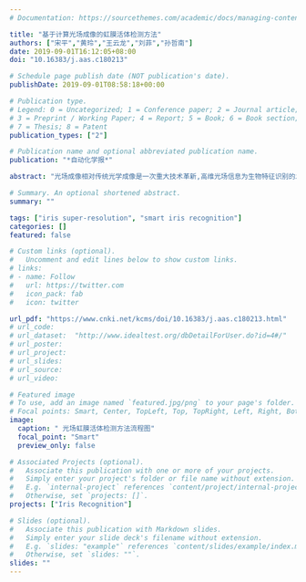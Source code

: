 ```yaml
---
# Documentation: https://sourcethemes.com/academic/docs/managing-content/

title: "基于计算光场成像的虹膜活体检测方法"
authors: ["宋平","黄玲","王云龙","刘菲","孙哲南"]
date: 2019-09-01T16:12:05+08:00
doi: "10.16383/j.aas.c180213"

# Schedule page publish date (NOT publication's date).
publishDate: 2019-09-01T08:58:18+00:00

# Publication type.
# Legend: 0 = Uncategorized; 1 = Conference paper; 2 = Journal article;
# 3 = Preprint / Working Paper; 4 = Report; 5 = Book; 6 = Book section;
# 7 = Thesis; 8 = Patent
publication_types: ["2"]

# Publication name and optional abbreviated publication name.
publication: "*自动化学报*"

abstract: "光场成像相对传统光学成像是一次重大技术革新,高维光场信息为生物特征识别的发展与创新带来了新机遇.虹膜身份识别技术以其唯一性、稳定性、高精度等优势广泛应用于国防、教育、金融等各个领域,但是现有的虹膜识别系统容易被人造假体虹膜样本欺骗导致误识别.因此,虹膜活体检测是当前虹膜识别研究亟待解决的关键问题.本文提出一种基于计算光场成像的虹膜活体检测方法,通过软硬件结合的方式,充分挖掘四维光场数据的信息.本方法使用实验室自主研发的光场相机采集光场虹膜图像,利用光场数字重对焦技术提取眼周区域的立体结构特征和虹膜图像的纹理特征,进行特征融合与虹膜分类.在自主采集的近红外光场虹膜活体检测数据库上进行实验,本方法的平均分类错误率(Average classification error rate,ACER)为3.69%,在现有最佳方法的基础上降低5.94%.实验结果表明本方法可以准确有效地检测并阻止打印虹膜和屏显虹膜对系统的攻击."

# Summary. An optional shortened abstract.
summary: ""

tags: ["iris super-resolution", "smart iris recognition"]
categories: []
featured: false

# Custom links (optional).
#   Uncomment and edit lines below to show custom links.
# links:
# - name: Follow
#   url: https://twitter.com
#   icon_pack: fab
#   icon: twitter

url_pdf: "https://www.cnki.net/kcms/doi/10.16383/j.aas.c180213.html"
# url_code:
# url_dataset:  "http://www.idealtest.org/dbDetailForUser.do?id=4#/"
# url_poster:
# url_project:
# url_slides:
# url_source:
# url_video:

# Featured image
# To use, add an image named `featured.jpg/png` to your page's folder. 
# Focal points: Smart, Center, TopLeft, Top, TopRight, Left, Right, BottomLeft, Bottom, BottomRight.
image:
  caption: " 光场虹膜活体检测方法流程图"
  focal_point: "Smart"
  preview_only: false

# Associated Projects (optional).
#   Associate this publication with one or more of your projects.
#   Simply enter your project's folder or file name without extension.
#   E.g. `internal-project` references `content/project/internal-project/index.md`.
#   Otherwise, set `projects: []`.
projects: ["Iris Recognition"]

# Slides (optional).
#   Associate this publication with Markdown slides.
#   Simply enter your slide deck's filename without extension.
#   E.g. `slides: "example"` references `content/slides/example/index.md`.
#   Otherwise, set `slides: ""`.
slides: ""
---
```

